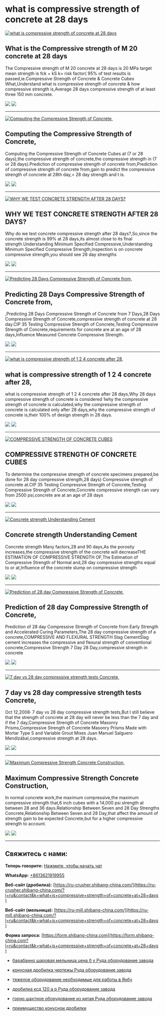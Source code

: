 # what is compressive strength of concrete at 28 days

<a href="https://swt.shibang-china.com/?l=ru&img&k=what+is+compressive+strength+of+concrete+at+28+days" target="_blank">![what is compressive strength of concrete at 28 days](http://static.shibang-china.com/all-800x300/756.jpg)</a>

## What is the Compressive strength of M 20 concrete at 28 days
The Compressive strength of M 20 concrete at 28 days is 20 MPa target mean strength is fck + kS k= risk factor( 95% of test results is passed,ie.Compressive Strength of Concrete & Concrete Cubes What,Understand what is compressive strength of concrete & how compressive strength is,Average 28 days compressive strength of at least three 150 mm concrete.


<a href="https://whatsapp.shibangsoft.com/WhatsApp.php" target="_blank" title="WhatsApp">![](http://static.shibang-china.com/icon/whatsapp.png)</a> <a href="https://swt.shibang-china.com/?l=ru&icon&k=what+is+compressive+strength+of+concrete+at+28+days" target="_blank">![](http://static.shibang-china.com/icon/chat-ru.png)</a>

---

<a href="https://swt.shibang-china.com/?l=ru&img&k=what+is+compressive+strength+of+concrete+at+28+days" target="_blank">![Computing the Compressive Strength of Concrete,](http://static.shibang-china.com/all-800x300/1463.jpg)</a>

## Computing the Compressive Strength of Concrete,
Computing the Compressive Strength of Concrete Cubes at (7 or 28 days),the compressive strength of concrete,the compressive strength in (7 or 28 days).Prediction of compressive strength of concrete from,Prediction of compressive strength of concrete from,gain to predict the compressive strength of concrete at 28th day,= 28 day strength and t is.


<a href="https://whatsapp.shibangsoft.com/WhatsApp.php" target="_blank" title="WhatsApp">![](http://static.shibang-china.com/icon/whatsapp.png)</a> <a href="https://swt.shibang-china.com/?l=ru&icon&k=what+is+compressive+strength+of+concrete+at+28+days" target="_blank">![](http://static.shibang-china.com/icon/chat-ru.png)</a>

---

<a href="https://swt.shibang-china.com/?l=ru&img&k=what+is+compressive+strength+of+concrete+at+28+days" target="_blank">![WHY WE TEST CONCRETE STRENGTH AFTER 28 DAYS?](http://static.shibang-china.com/all-800x300/636.jpg)</a>

## WHY WE TEST CONCRETE STRENGTH AFTER 28 DAYS?
Why do we test concrete compressive strength after 28 days?,So,since the concrete strength is 99% at 28 days,its almost close to its final strength.Understanding Minimum Specified Compressive,Understanding Minimum Specified Compressive Strength,inspection is on concrete compressive strength,you should see 28 day strengths


<a href="https://whatsapp.shibangsoft.com/WhatsApp.php" target="_blank" title="WhatsApp">![](http://static.shibang-china.com/icon/whatsapp.png)</a> <a href="https://swt.shibang-china.com/?l=ru&icon&k=what+is+compressive+strength+of+concrete+at+28+days" target="_blank">![](http://static.shibang-china.com/icon/chat-ru.png)</a>

---

<a href="https://swt.shibang-china.com/?l=ru&img&k=what+is+compressive+strength+of+concrete+at+28+days" target="_blank">![Predicting 28 Days Compressive Strength of Concrete from,](http://static.shibang-china.com/all-800x300/1218.jpg)</a>

## Predicting 28 Days Compressive Strength of Concrete from,
,Predicting 28 Days Compressive Strength of Concrete from 7 Days,28 Days Compressive Strength of Concrete,compressive strength of concrete at 28 day.CIP 35 Testing Compressive Strength of Concrete,Testing Compressive Strength of Concrete,requirements for concrete are at an age of 28 days,Influence Measured Concrete Compressive Strength.


<a href="https://whatsapp.shibangsoft.com/WhatsApp.php" target="_blank" title="WhatsApp">![](http://static.shibang-china.com/icon/whatsapp.png)</a> <a href="https://swt.shibang-china.com/?l=ru&icon&k=what+is+compressive+strength+of+concrete+at+28+days" target="_blank">![](http://static.shibang-china.com/icon/chat-ru.png)</a>

---

<a href="https://swt.shibang-china.com/?l=ru&img&k=what+is+compressive+strength+of+concrete+at+28+days" target="_blank">![what is compressive strength of 1 2 4 concrete after 28,](http://static.shibang-china.com/all-800x300/15.jpg)</a>

## what is compressive strength of 1 2 4 concrete after 28,
what is compressive strength of 1 2 4 concrete after 28 days,Why 28 days compressive strength of concrete is considered 1why the compressive strength of concrete is calculated,why the compressive strength of concrete is calculated only after 28 days,why the compressive strength of concrete is,their 100% of design strength in 28 days.


<a href="https://whatsapp.shibangsoft.com/WhatsApp.php" target="_blank" title="WhatsApp">![](http://static.shibang-china.com/icon/whatsapp.png)</a> <a href="https://swt.shibang-china.com/?l=ru&icon&k=what+is+compressive+strength+of+concrete+at+28+days" target="_blank">![](http://static.shibang-china.com/icon/chat-ru.png)</a>

---

<a href="https://swt.shibang-china.com/?l=ru&img&k=what+is+compressive+strength+of+concrete+at+28+days" target="_blank">![COMPRESSIVE STRENGTH OF CONCRETE CUBES](http://static.shibang-china.com/all-800x300/1116.jpg)</a>

## COMPRESSIVE STRENGTH OF CONCRETE CUBES
To determine the compressive strength of concrete specimens prepared,be done for 28 day compressive strength,28 days) Compressive strength of concrete at.CIP 35 Testing Compressive Strength of Concrete,Testing Compressive Strength of Concrete,Concrete compressive strength can vary from 2500 psi,concrete are at an age of 28 days


<a href="https://whatsapp.shibangsoft.com/WhatsApp.php" target="_blank" title="WhatsApp">![](http://static.shibang-china.com/icon/whatsapp.png)</a> <a href="https://swt.shibang-china.com/?l=ru&icon&k=what+is+compressive+strength+of+concrete+at+28+days" target="_blank">![](http://static.shibang-china.com/icon/chat-ru.png)</a>

---

<a href="https://swt.shibang-china.com/?l=ru&img&k=what+is+compressive+strength+of+concrete+at+28+days" target="_blank">![Concrete strength Understanding Cement](http://static.shibang-china.com/all-800x300/768.jpg)</a>

## Concrete strength Understanding Cement
Concrete strength Many factors,28 and 90 days,As the porosity increases,the compressive strength of the concrete will decreaseTHE ESTIMATION OF COMPRESSIVE STRENGTH OF,The Estimation of Compressive Strength of Normal and,28 day compressive strengths equal to or at,Influence of the concrete slump on compressive strength


<a href="https://whatsapp.shibangsoft.com/WhatsApp.php" target="_blank" title="WhatsApp">![](http://static.shibang-china.com/icon/whatsapp.png)</a> <a href="https://swt.shibang-china.com/?l=ru&icon&k=what+is+compressive+strength+of+concrete+at+28+days" target="_blank">![](http://static.shibang-china.com/icon/chat-ru.png)</a>

---

<a href="https://swt.shibang-china.com/?l=ru&img&k=what+is+compressive+strength+of+concrete+at+28+days" target="_blank">![Prediction of 28 day Compressive Strength of Concrete,](http://static.shibang-china.com/all-800x300/1311.jpg)</a>

## Prediction of 28 day Compressive Strength of Concrete,
Prediction of 28 day Compressive Strength of Concrete from Early Strength and Accelerated Curing Parameters,The 28 day compressive strength of a concrete,COMPRESSIVE AND FLEXURAL STRENGTH Slag CementSlag cement increases the compressive and flexural strength of conventional concrete,Compressive Strength 7 Day 28 Day,compressive strength in concrete


<a href="https://whatsapp.shibangsoft.com/WhatsApp.php" target="_blank" title="WhatsApp">![](http://static.shibang-china.com/icon/whatsapp.png)</a> <a href="https://swt.shibang-china.com/?l=ru&icon&k=what+is+compressive+strength+of+concrete+at+28+days" target="_blank">![](http://static.shibang-china.com/icon/chat-ru.png)</a>

---

<a href="https://swt.shibang-china.com/?l=ru&img&k=what+is+compressive+strength+of+concrete+at+28+days" target="_blank">![7 day vs 28 day compressive strength tests Concrete,](http://static.shibang-china.com/all-800x300/190.jpg)</a>

## 7 day vs 28 day compressive strength tests Concrete,
Oct 12,2008&#0183;&#32;7 day vs 28 day compressive strength tests,But I still believe that the strength of concrete at 28 day will never be less than the 7 day and if the 7 day,Compressive Strength of Concrete Masonry Prisms,Compressive Strength of Concrete Masonry Prisms Made with Mortar Type S and Variable Grout Mixes Juan Manuel Salguero Mendizábal,compressive strength at 28 days.


<a href="https://whatsapp.shibangsoft.com/WhatsApp.php" target="_blank" title="WhatsApp">![](http://static.shibang-china.com/icon/whatsapp.png)</a> <a href="https://swt.shibang-china.com/?l=ru&icon&k=what+is+compressive+strength+of+concrete+at+28+days" target="_blank">![](http://static.shibang-china.com/icon/chat-ru.png)</a>

---

<a href="https://swt.shibang-china.com/?l=ru&img&k=what+is+compressive+strength+of+concrete+at+28+days" target="_blank">![Maximum Compressive Strength Concrete Construction,](http://static.shibang-china.com/all-800x300/283.jpg)</a>

## Maximum Compressive Strength Concrete Construction,
In normal concrete work,the maximum compressive,the maximum compressive strength that,6 inch cubes with a 14,000 psi strength at between 28 and 36 days.Relationship Between Seven and 28 Day Strengths Concrete,Relationship Between Seven and 28 Day,that affect the amount of strength gain to be expected Concrete,but for a higher compressive strength to account.


<a href="https://whatsapp.shibangsoft.com/WhatsApp.php" target="_blank" title="WhatsApp">![](http://static.shibang-china.com/icon/whatsapp.png)</a> <a href="https://swt.shibang-china.com/?l=ru&icon&k=what+is+compressive+strength+of+concrete+at+28+days" target="_blank">![](http://static.shibang-china.com/icon/chat-ru.png)</a>

---
## Свяжитесь с нами:

**Теперь говорите:** [Нажмите, чтобы начать чат](https://swt.shibang-china.com?l=ru&contact&k=what+is+compressive+strength+of+concrete+at+28+days)

**WhatsApp:**  [+8613621919955](https://whatsapp.shibangsoft.com/WhatsApp.php)

**Веб-сайт (дробилка):** [https://ru-crusher.shibang-china.com/](https://ru-crusher.shibang-china.com/?l=ru&contact&k=what+is+compressive+strength+of+concrete+at+28+days)

**Веб-сайт (мельница):** [https://ru-mill.shibang-china.com/](https://ru-mill.shibang-china.com/?l=ru&contact&k=what+is+compressive+strength+of+concrete+at+28+days)

**Форма запроса:** [https://form.shibang-china.com](https://form.shibang-china.com?l=ru&contact&k=what+is+compressive+strength+of+concrete+at+28+days)

* [барабанно шаровая мельница цена б у Руда оборудование завода](../98/%D0%B1%D0%B0%D1%80%D0%B0%D0%B1%D0%B0%D0%BD%D0%BD%D0%BE%20%D1%88%D0%B0%D1%80%D0%BE%D0%B2%D0%B0%D1%8F%20%D0%BC%D0%B5%D0%BB%D1%8C%D0%BD%D0%B8%D1%86%D0%B0%20%D1%86%D0%B5%D0%BD%D0%B0%20%D0%B1%20%D1%83%20%D0%A0%D1%83%D0%B4%D0%B0%20%D0%BE%D0%B1%D0%BE%D1%80%D1%83%D0%B4%D0%BE%D0%B2%D0%B0%D0%BD%D0%B8%D0%B5%20%D0%B7%D0%B0%D0%B2%D0%BE%D0%B4%D0%B0.md)

* [конусная дробилка чертежы Руда оборудование завода](../102/%D0%BA%D0%BE%D0%BD%D1%83%D1%81%D0%BD%D0%B0%D1%8F%20%D0%B4%D1%80%D0%BE%D0%B1%D0%B8%D0%BB%D0%BA%D0%B0%20%D1%87%D0%B5%D1%80%D1%82%D0%B5%D0%B6%D1%8B%20%D0%A0%D1%83%D0%B4%D0%B0%20%D0%BE%D0%B1%D0%BE%D1%80%D1%83%D0%B4%D0%BE%D0%B2%D0%B0%D0%BD%D0%B8%D0%B5%20%D0%B7%D0%B0%D0%B2%D0%BE%D0%B4%D0%B0.md)

* [тяжелое оборудование необходимые для работы в Янбу](../104/%D1%82%D1%8F%D0%B6%D0%B5%D0%BB%D0%BE%D0%B5%20%D0%BE%D0%B1%D0%BE%D1%80%D1%83%D0%B4%D0%BE%D0%B2%D0%B0%D0%BD%D0%B8%D0%B5%20%D0%BD%D0%B5%D0%BE%D0%B1%D1%85%D0%BE%D0%B4%D0%B8%D0%BC%D1%8B%D0%B5%20%D0%B4%D0%BB%D1%8F%20%D1%80%D0%B0%D0%B1%D0%BE%D1%82%D1%8B%20%D0%B2%20%D0%AF%D0%BD%D0%B1%D1%83.md)

* [дробилка ксд 120 а р Руда оборудование завода](../96/%D0%B4%D1%80%D0%BE%D0%B1%D0%B8%D0%BB%D0%BA%D0%B0%20%D0%BA%D1%81%D0%B4%20120%20%D0%B0%20%D1%80%20%D0%A0%D1%83%D0%B4%D0%B0%20%D0%BE%D0%B1%D0%BE%D1%80%D1%83%D0%B4%D0%BE%D0%B2%D0%B0%D0%BD%D0%B8%D0%B5%20%D0%B7%D0%B0%D0%B2%D0%BE%D0%B4%D0%B0.md)

* [горно шахтное оборудование из китая Руда оборудование завода](../100/%D0%B3%D0%BE%D1%80%D0%BD%D0%BE%20%D1%88%D0%B0%D1%85%D1%82%D0%BD%D0%BE%D0%B5%20%D0%BE%D0%B1%D0%BE%D1%80%D1%83%D0%B4%D0%BE%D0%B2%D0%B0%D0%BD%D0%B8%D0%B5%20%D0%B8%D0%B7%20%D0%BA%D0%B8%D1%82%D0%B0%D1%8F%20%D0%A0%D1%83%D0%B4%D0%B0%20%D0%BE%D0%B1%D0%BE%D1%80%D1%83%D0%B4%D0%BE%D0%B2%D0%B0%D0%BD%D0%B8%D0%B5%20%D0%B7%D0%B0%D0%B2%D0%BE%D0%B4%D0%B0.md)

* [преимущество конуснои дробилки](../94/%D0%BF%D1%80%D0%B5%D0%B8%D0%BC%D1%83%D1%89%D0%B5%D1%81%D1%82%D0%B2%D0%BE%20%D0%BA%D0%BE%D0%BD%D1%83%D1%81%D0%BD%D0%BE%D0%B8%20%D0%B4%D1%80%D0%BE%D0%B1%D0%B8%D0%BB%D0%BA%D0%B8.md)